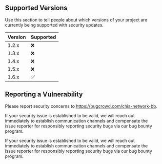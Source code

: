 ## Supported Versions

Use this section to tell people about which versions of your project are
currently being supported with security updates.

| Version | Supported          |
| ------- | ------------------ |
| 1.2.x   | :x:                |
| 1.3.x   | :x:                |
| 1.4.x   | :x:                |
| 1.5.x   | :x:                |
| 1.6.x   | :white_check_mark: |

## Reporting a Vulnerability

Please report security concerns to https://bugcrowd.com/chia-network-bb.

If your security issue is established to be valid, we will reach out immediately to establish
communication channels and compensate the issue reporter for responsibly reporting security bugs via
our bug bounty program.

If your security issue is established to be valid, we will reach out immediately to establish
communication channels and compensate the issue reporter for responsibly reporting security bugs via
our bug bounty program.